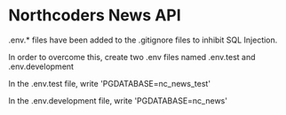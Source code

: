 # Northcoders News API

.env.* files have been added to the .gitignore files to inhibit SQL Injection.

In order to overcome this, create two .env files named .env.test and .env.development

In the .env.test file, write 'PGDATABASE=nc_news_test'

In the .env.development file, write 'PGDATABASE=nc_news'
